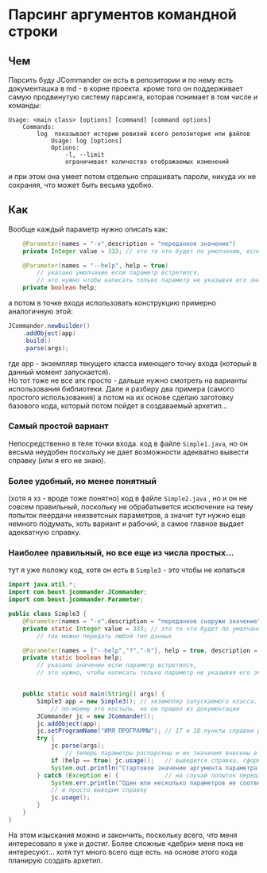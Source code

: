 # Парсинг аргументов командной строки

## Чем
Парсить буду JCommander он есть в репозитории и по нему есть документашка в md - в корне проекта. кроме того он 
поддерживает самую продвинутую систему парсинга, которая понимает в том числе и команды:
```
Usage: <main class> [options] [command] [command options] 
    Commands:
        log  показывает историю ревизий всего репозитория или файлов
            Usage: log [options]
            Options:
                -l, --limit
                ограничивает количество отображаемых изменений
```
и при этом она умеет потом отдельно спрашивать пароли, никуда их не сохраняя, что может быть весьма удобно.

## Как
Вообще каждый параметр нужно описать как:
```java
    @Parameter(names = "-v",description = "переданное значение")
    private Integer value = 333; // это то что будет по умолчанию, если не будет такого параметра

    @Parameter(names = "--help", help = true)
        // указано умолчание если параметр встретился,
        // это нужно чтобы написать только параметр не указывая его значение - как это делается с командами
    private boolean help;
```
а потом в точке входа использовать конструкцию примерно аналогичную этой:
```java
JCommander.newBuilder()
    .addObject(app)
    .build()
    .parse(args);
```
где app - экземпляр текущего класса имеющего точку входа (который в данный момент запускается).  
Но тот тоже не все атк просто - дальше нужно смотреть на варианты использования библиотеки. Дале я разбиру два 
примера (самого простого использования) а потом на их основе сделаю заготовку базового кода, который потом пойдет в 
создаваемый архетип…

### Самый простой вариант
Непосредственно в теле точки входа.
код в файле `Simple1.java`, но он весьма неудобен поскольку не дает возможности адекватно вывести справку (или я его 
не знаю).

### Более удобный, но менее понятный 
(хотя я хз - вроде тоже понятно)
код в файле `Simple2.java` , но и он не совсем правильный, поскольку не обрабатывется исключение на тему попыток 
пеердачи неизветсных параметров, а значит тут нужно еще немного подумать, хоть вариант и рабочий, а самое главное 
выдает адекватную справку.

### Наиболее правильный, но все еще из числа простых…
тут я уже положу код, хотя он есть в `Simple3` - это чтобы не копаться
```java
import java.util.*;
import com.beust.jcommander.JCommander;
import com.beust.jcommander.Parameter;

public class Simple3 {
    @Parameter(names = "-v",description = "переданное снаружи значение")
    private static Integer value = 333; // это то что будет по умолчанию, если не будет такого параметра
        // так можно передать любой тип данных

    @Parameter(names = {"--help","?","-h"}, help = true, description = "Справка")
    private static boolean help;
        // указано значение если параметр встретился,
        // это нужно, чтобы написать только параметр не указывая его значение - как это делается с командами


    public static void main(String[] args) {
        Simple3 app = new Simple3(); // экземпляр запускаемого класса.
            // по-моему это костыль, но он пришел из документации
        JCommander jc = new JCommander();
        jc.addObject(app);
        jc.setProgramName("ИМЯ ПРОГРАММЫ"); // 17 и 18 пункты справки разработчика, нужно для корректного вывода справки
        try {
            jc.parse(args);
                // теперь параметры распарсены и их значения внесены в нужные преременные
            if (help == true) jc.usage();   // выведется справка, сформированная автоматически
            System.out.println("Стартовое значение аргумента параметра v = " + value);
        } catch (Exception e) {             // на случай попыток передачи неправильных параметров
            System.err.println("Один или несколько параметров не соотвествуют документации, прочтите справку:");
            // и просто выводим справку
            jc.usage();
        }
    }
}
```
На этом изыскания можно и закончить, поскольку всего, что меня интересовало я уже и достиг. Более сложные «дебри» 
меня пока не интересуют... хотя тут много всего еще есть. на основе этого кода планирую создать архетип.
